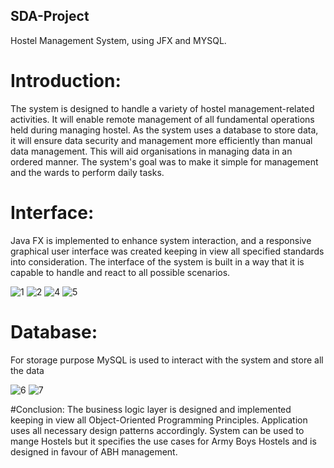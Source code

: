 ## SDA-Project
Hostel Management System, using JFX and MYSQL.

# Introduction:

The system is designed to handle a variety of hostel management-related activities. It will enable remote management of all fundamental operations held during managing hostel. As the system uses a database to store data, it will ensure data security and management more efficiently than manual data management. This will aid organisations in managing data in an ordered manner.
The system's goal was to make it simple for management and the wards to perform daily tasks.
# Interface:

Java FX is implemented to enhance system interaction, and a responsive graphical user interface was created keeping in view all specified standards into consideration. The interface of the system is built in a way that it is capable to handle and react to all possible scenarios.

![1](https://user-images.githubusercontent.com/73307548/204140298-4e27492d-9f1e-4233-b994-6e99523d7334.png)
![2](https://user-images.githubusercontent.com/73307548/204140301-c0e06591-d5b7-4508-9f3e-df0119b7da13.png)
![4](https://user-images.githubusercontent.com/73307548/204140320-30ab3341-c50e-48a9-865e-384d833b181a.png)
![5](https://user-images.githubusercontent.com/73307548/204140325-e8d2f691-63f1-4920-99ed-57b1121a1bde.png)

# Database:

For storage purpose MySQL is used to interact with the system and store all the data

![6](https://user-images.githubusercontent.com/73307548/204140340-e0496a43-ccdc-4421-bbfc-79bafcb3e61d.png)
![7](https://user-images.githubusercontent.com/73307548/204140342-1c91dcd6-e956-42d1-8993-fcf647dc65ad.png)

#Conclusion:
The business logic layer is designed and implemented keeping in view all Object-Oriented Programming Principles. Application uses all necessary design patterns accordingly. 
System can be used to mange Hostels but it specifies the use cases for Army Boys Hostels and is designed in favour of ABH management.
